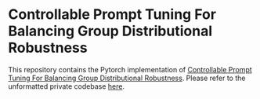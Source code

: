 # Controllable Prompt Tuning For Balancing Group Distributional Robustness
This repository contains the Pytorch implementation of [Controllable Prompt Tuning For Balancing Group Distributional Robustness](https://arxiv.org/abs/2403.02695). 
Please refer to the unformatted private codebase [here](https://github.com/VietHoang1512/CGR).
